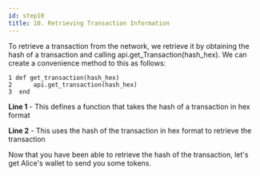 ```yaml
---
id: step10
title: 10. Retrieving Transaction Information
---
```


To retrieve a transaction from the network, we retrieve it by obtaining the hash of a transaction and calling api.get_Transaction(hash_hex). We can create a convenience method to this as follows:

```
1 def get_transaction(hash_hex)
2      api.get_transaction(hash_hex)
3  end
```

__Line 1__ - This defines a function that takes the hash of a transaction in hex format

__Line 2__ - This uses the hash of the transaction in hex format to retrieve the transaction

Now that you have been able to retrieve the hash of the transaction, let's get Alice's wallet to send you some tokens.
